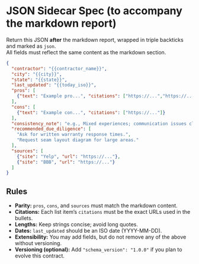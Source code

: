 # JSON Sidecar Spec (to accompany the markdown report)

Return this JSON **after** the markdown report, wrapped in triple backticks and marked as `json`.  
All fields must reflect the same content as the markdown section.

```json
{
  "contractor": "{{contractor_name}}",
  "city": "{{city}}",
  "state": "{{state}}",
  "last_updated": "{{today_iso}}",
  "pros": [
    {"text": "Example pro...", "citations": ["https://...","https://..."]}
  ],
  "cons": [
    {"text": "Example con...", "citations": ["https://..."]}
  ],
  "consistency_note": "e.g., Mixed experiences; communication issues cluster in 2024–2025 reviews.",
  "recommended_due_diligence": [
    "Ask for written warranty response times.",
    "Request seam layout diagram for large areas."
  ],
  "sources": [
    {"site": "Yelp", "url": "https://..."},
    {"site": "BBB", "url": "https://..."}
  ]
}
```

## Rules
- **Parity:** `pros`, `cons`, and `sources` must match the markdown content.
- **Citations:** Each list item’s `citations` must be the exact URLs used in the bullets.
- **Lengths:** Keep strings concise; avoid long quotes.
- **Dates:** `last_updated` should be an ISO date (YYYY-MM-DD).
- **Extensibility:** You may add fields, but do not remove any of the above without versioning.
- **Versioning (optional):** Add `"schema_version": "1.0.0"` if you plan to evolve this contract.

